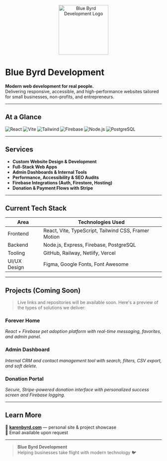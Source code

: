 <p align="center">
  <img src="https://bluebyrddevelopment.com/images/BBD-Logo.png" alt="Blue Byrd Development Logo" width="160" />

</p>

# Blue Byrd Development

**Modern web development for real people.**  
Delivering responsive, accessible, and high-performance websites tailored for small businesses, non-profits, and entrepreneurs.

---

## At a Glance

![React](https://img.shields.io/badge/React-20232a?style=for-the-badge&logo=react&logoColor=61dafb)
![Vite](https://img.shields.io/badge/Vite-563d7c?style=for-the-badge&logo=vite&logoColor=ffffff)
![Tailwind](https://img.shields.io/badge/Tailwind_CSS-38b2ac?style=for-the-badge&logo=tailwind-css&logoColor=white)
![Firebase](https://img.shields.io/badge/Firebase-ffca28?style=for-the-badge&logo=firebase&logoColor=black)
![Node.js](https://img.shields.io/badge/Node.js-339933?style=for-the-badge&logo=node.js&logoColor=white)
![PostgreSQL](https://img.shields.io/badge/PostgreSQL-316192?style=for-the-badge&logo=postgresql&logoColor=white)

---

## Services

- **Custom Website Design & Development**
- **Full-Stack Web Apps**
- **Admin Dashboards & Internal Tools**
- **Performance, Accessibility & SEO Audits**
- **Firebase Integrations (Auth, Firestore, Hosting)**
- **Donation & Payment Flows with Stripe**

---

## Current Tech Stack

| Area         | Technologies Used                                             |
|--------------|---------------------------------------------------------------|
| Frontend     | React, Vite, TypeScript, Tailwind CSS, Framer Motion          |
| Backend      | Node.js, Express, Firebase, PostgreSQL                        |
| Tooling      | GitHub, Railway, Netlify, Vercel                              |
| UI/UX Design | Figma, Google Fonts, Font Awesome                             |

---

## Projects (Coming Soon)

> Live links and repositories will be available soon. Here's a preview of the types of solutions we deliver:

### **Forever Home**
_React + Firebase pet adoption platform with real-time messaging, favorites, and admin panel._

### **Admin Dashboard**
_Internal CRM and contact management tool with search, filters, CSV export, and soft delete._

### **Donation Portal**
_Secure, Stripe-powered donation interface with personalized success screen and Firebase logging._

---

## Learn More

🔗 [**karenbyrd.com**](https://karenbyrd.com) — personal site & project showcase  
📧 Email available upon request

---

> **Blue Byrd Development**  
Helping businesses take flight with modern technology 🐦
